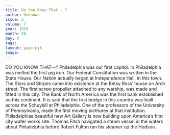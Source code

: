 ```yaml
---
title: Do You Know That - ?
author: Unknown
issue: 5
volume: 7
year: 1916
month: 26
day: V
tags:
layout: page.njk
image:
---
```

DO YOU KNOW THAT—?       Philadelphia was our first capitol.       In Philadelphia was melted the first pig iron.       Our Federal Constitution was written in the State House.       Our Nation actually began at Indepandence Hall, in this town.       The Stars and Stirpes came into existence at the Betsy Ross’ house on Arch street.       The first screw propeller attached to any warship, was made and fitted in this city.       The Bank of North America was the first bank established on this continent.       It is said that the first bridge in this country was built across the Schuykill at Philadelphia.       One of the professors of the University of Pennsylvania, made the first moving picthures at that institution.       Philadelphias beautiful new Art Gallery is now building upon America’s first city water works site.       Thomas Fitch navigated a steam vessel in the waters about Philadelphia before Robert Fulton ran his steamer up the Hudson.    


